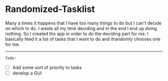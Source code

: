 # Randomized-Tasklist

Many a times it happens that I have too many things to do but I can't decide on which to do. 
I waste all my time deciding and in the end I end up doing nothing.
So I created ths app in order to do the deciding part for me. I basically feed it a list of tasks
that I want to do and itrandomly chooses one for me.

------------------------------------
    Todo-
-[ ] Add some sort of priority to tasks
-[ ] develop a GUI
